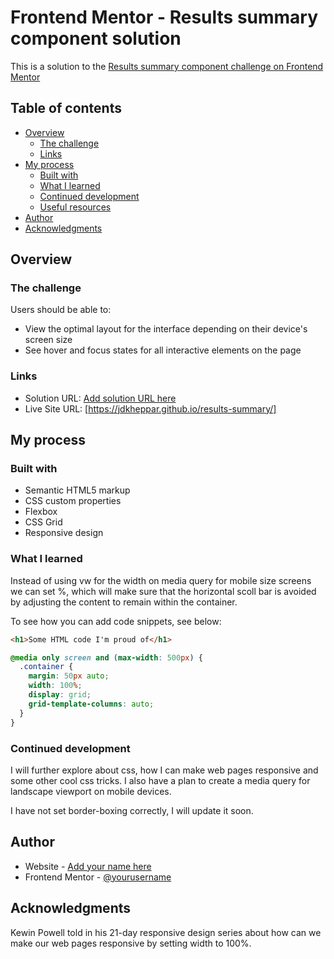 # Frontend Mentor - Results summary component solution

This is a solution to the [Results summary component challenge on Frontend Mentor](https://www.frontendmentor.io/challenges/results-summary-component-CE_K6s0maV)

## Table of contents

- [Overview](#overview)
  - [The challenge](#the-challenge)
  - [Links](#links)
- [My process](#my-process)
  - [Built with](#built-with)
  - [What I learned](#what-i-learned)
  - [Continued development](#continued-development)
  - [Useful resources](#useful-resources)
- [Author](#author)
- [Acknowledgments](#acknowledgments)

## Overview

### The challenge

Users should be able to:

- View the optimal layout for the interface depending on their device's screen size
- See hover and focus states for all interactive elements on the page

### Links

- Solution URL: [Add solution URL here](https://your-solution-url.com)
- Live Site URL: [https://jdkheppar.github.io/results-summary/]

## My process

### Built with

- Semantic HTML5 markup
- CSS custom properties
- Flexbox
- CSS Grid
- Responsive design

### What I learned

Instead of using vw for the width on media query for mobile size
screens we can set %, which will make sure that the horizontal scoll
bar is avoided by adjusting the content to remain within the container.

To see how you can add code snippets, see below:

```html
<h1>Some HTML code I'm proud of</h1>
```

```css
@media only screen and (max-width: 500px) {
  .container {
    margin: 50px auto;
    width: 100%;
    display: grid;
    grid-template-columns: auto;
  }
}
```

### Continued development

I will further explore about css, how I can make web pages responsive and
some other cool css tricks. I also have a plan to create a media query for
landscape viewport on mobile devices.

I have not set border-boxing correctly, I will update it soon.

## Author

- Website - [Add your name here](https://www.your-site.com)
- Frontend Mentor - [@yourusername](https://www.frontendmentor.io/profile/yourusername)

## Acknowledgments

Kewin Powell told in his 21-day responsive design series about
how can we make our web pages responsive by setting width to 100%.
